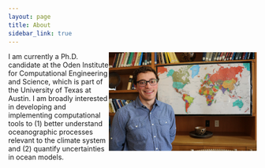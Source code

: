 ```yaml
---
layout: page
title: About
sidebar_link: true
---
```


<img src="/assets/img/ICES-SIAMGS.jpg"
    style="width:300px;"
    align="right">

I am currently a Ph.D. candidate at the Oden Institute for 
Computational Engineering and Science, which is part of the University 
of Texas at Austin.
I am broadly interested in developing and implementing computational tools to 
(1) better understand oceanographic processes relevant to the climate
system and
(2) quantify uncertainties in ocean models.

